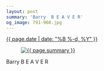 ```yaml
---
layout: post
summary: 'Barry  B E A V E R'
og_image: 791-960.jpg
---
```


<div class="post">
 <time>
  <a href="/791">
   {{ page.date | date: "%B %-d, %Y" }}
  </a>
 </time>
 <a href="/791">
  <figure data-taken="1/3/2019">
   <img alt="{{ page.summary }}" sizes="(min-width: 700px) 50vw, calc(100vw - 2rem)" src="{{ site.assets_url }}/791-480.jpg" srcset="{{ site.assets_url }}/791-240.jpg 240w, {{ site.assets_url }}/791-480.jpg 480w, {{ site.assets_url }}/791-720.jpg 720w, {{ site.assets_url }}/791-960.jpg 960w"/>
  </figure>
 </a>
 <span>
  Barry  B E A V E R
 </span>
</div>
